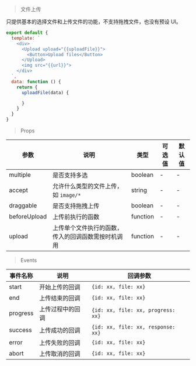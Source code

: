 > 文件上传

只提供基本的选择文件和上传文件的功能，不支持拖拽文件，也没有预设 UI。

```js
export default {
  template: `
    <div>
      <Upload upload="{{uploadFile}}">
        <Button>Upload files</Button>
      </Upload>
      <img src="{{url}}">
    </div>
  `,
  data: function () {
    return {
      uploadFile(data) {

      }
    }
  }
}
```

> Props

参数 | 说明 | 类型 | 可选值 | 默认值
---|---|---|---|---
multiple | 是否支持多选 | boolean | - | -
accept | 允许什么类型的文件上传，如 `image/*` | string | - | -
draggable | 是否支持拖拽上传 | boolean | - | -
beforeUpload | 上传前执行的函数 | function | - | -
upload | 上传单个文件执行的函数，传入的回调函数需按时机调用 | function | - | -

> Events

事件名称 | 说明 | 回调参数
---|---|---
start | 开始上传的回调 | `{id: xx, file: xx}`
end | 上传结束的回调 | `{id: xx, file: xx}`
progress | 上传过程中的回调 | `{id: xx, file: xx, progress: xx}`
success | 上传成功的回调 | `{id: xx, file: xx, response: xx}`
error | 上传失败的回调 | `{id: xx, file: xx}`
abort | 上传取消的回调 | `{id: xx, file: xx}`